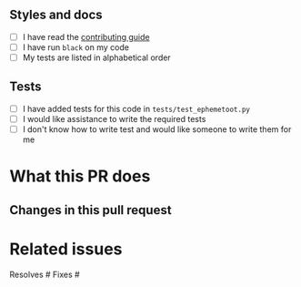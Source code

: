 ## Styles and docs

- [ ] I have read the [contributing guide](https://github.com/hughrun/ephemetoot/blob/master/docs/contributing.md)
- [ ] I have run `black` on my code
- [ ] My tests are listed in alphabetical order

## Tests

- [ ] I have added tests for this code in `tests/test_ephemetoot.py`
- [ ] I would like assistance to write the required tests
- [ ] I don't know how to write test and would like someone to write them for me

# What this PR does

Changes in this pull request
-

# Related issues

Resolves #
Fixes #